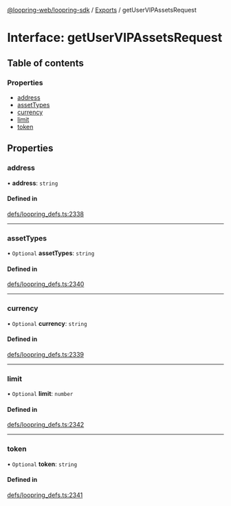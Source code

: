 [@loopring-web/loopring-sdk](../README.md) / [Exports](../modules.md) / getUserVIPAssetsRequest

# Interface: getUserVIPAssetsRequest

## Table of contents

### Properties

- [address](getUserVIPAssetsRequest.md#address)
- [assetTypes](getUserVIPAssetsRequest.md#assettypes)
- [currency](getUserVIPAssetsRequest.md#currency)
- [limit](getUserVIPAssetsRequest.md#limit)
- [token](getUserVIPAssetsRequest.md#token)

## Properties

### address

• **address**: `string`

#### Defined in

[defs/loopring_defs.ts:2338](https://github.com/Loopring/loopring_sdk/blob/1b21a8d/src/defs/loopring_defs.ts#L2338)

___

### assetTypes

• `Optional` **assetTypes**: `string`

#### Defined in

[defs/loopring_defs.ts:2340](https://github.com/Loopring/loopring_sdk/blob/1b21a8d/src/defs/loopring_defs.ts#L2340)

___

### currency

• `Optional` **currency**: `string`

#### Defined in

[defs/loopring_defs.ts:2339](https://github.com/Loopring/loopring_sdk/blob/1b21a8d/src/defs/loopring_defs.ts#L2339)

___

### limit

• `Optional` **limit**: `number`

#### Defined in

[defs/loopring_defs.ts:2342](https://github.com/Loopring/loopring_sdk/blob/1b21a8d/src/defs/loopring_defs.ts#L2342)

___

### token

• `Optional` **token**: `string`

#### Defined in

[defs/loopring_defs.ts:2341](https://github.com/Loopring/loopring_sdk/blob/1b21a8d/src/defs/loopring_defs.ts#L2341)
